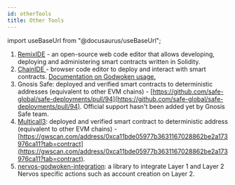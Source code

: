 ```yaml
---
id: otherTools
title: Other Tools
---
```

import useBaseUrl from "@docusaurus/useBaseUrl";

1. [RemixIDE](https://remix.ethereum.org/) - an open-source web code editor that allows developing, deploying and administering smart contracts written in Solidity. 
2. [ChainIDE ](https://chainide.com/)- browser code editor to deploy and interact with smart contracts. [Documentation on Godwoken usage.](https://chainide.gitbook.io/chainide-english-1/ethereum-ide-1/6.-nervos-ide/1.-nervos-ide-environment-configuration#4.-configure-the-test-network)
3. Gnosis Safe: deployed and verified smart contracts to deterministic addresses (equivalent to other EVM chains) - [https://github.com/safe-global/safe-deployments/pull/94](https://github.com/safe-global/safe-deployments/pull/94). Official support hasn't been added yet by Gnosis Safe team.
4. [Multicall3](https://github.com/mds1/multicall): deployed and verified smart contract to deterministic address (equivalent to other EVM chains) - [https://gwscan.com/address/0xca11bde05977b3631167028862be2a173976ca11?tab=contract](https://gwscan.com/address/0xca11bde05977b3631167028862be2a173976ca11?tab=contract).
5. [nervos-godwoken-integration](https://github.com/Roger-Rumblefish/nervos-godwoken-integration): a library to integrate Layer 1 and Layer 2 Nervos specific actions such as account creation on Layer 2.